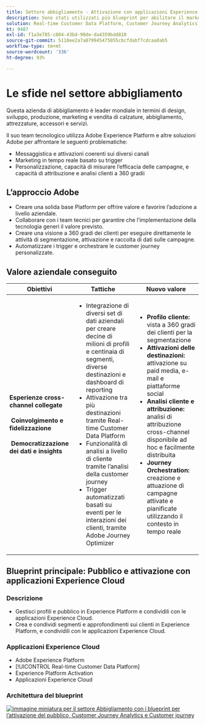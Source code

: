 ```yaml
---
title: Settore abbigliamento - Attivazione con applicazioni Experience Cloud
description: Sono stati utilizzati più blueprint per abilitare il marketing in tempo reale, l’attivazione cross-channel e l’analisi cross-channel.
solution: Real-time Customer Data Platform, Customer Journey Analytics, Journey Orchestration
kt: 9487
exl-id: f1a3e785-c804-43bd-90de-da4359bdd810
source-git-commit: 5110ee2a7a079945475055cbcfdabf7cdcaa0ab5
workflow-type: tm+mt
source-wordcount: '336'
ht-degree: 93%

---
```


# Le sfide nel settore abbigliamento

Questa azienda di abbigliamento è leader mondiale in termini di design, sviluppo, produzione, marketing e vendita di calzature, abbigliamento, attrezzature, accessori e servizi.

Il suo team tecnologico utilizza Adobe Experience Platform e altre soluzioni Adobe per affrontare le seguenti problematiche:

* Messaggistica e attivazioni coerenti sui diversi canali
* Marketing in tempo reale basato su trigger
* Personalizzazione, capacità di misurare l’efficacia delle campagne, e capacità di attribuzione e analisi clienti a 360 gradii

## L’approccio Adobe

* Creare una solida base Platform per offrire valore e favorire l’adozione a livello aziendale.
* Collaborare con i team tecnici per garantire che l’implementazione della tecnologia generi il valore previsto.
* Creare una visione a 360 gradi dei clienti per eseguire direttamente le attività di segmentazione, attivazione e raccolta di dati sulle campagne.
* Automatizzare i trigger e orchestrare le customer journey personalizzate.

## Valore aziendale conseguito

| Obiettivi | Tattiche | Nuovo valore |
|---|---|---|
| **Esperienze cross-channel collegate **<br></br>** Coinvolgimento e fidelizzazione **<br></br>** Democratizzazione dei dati e insights**</ul> | <ul><li>Integrazione di diversi set di dati aziendali per creare decine di milioni di profili e centinaia di segmenti, diverse destinazioni e dashboard di reporting</li><li>Attivazione tra più destinazioni tramite Real-time Customer Data Platform</li><li>Funzionalità di analisi a livello di cliente tramite l’analisi della customer journey</li><li>Trigger automatizzati basati su eventi per le interazioni dei clienti, tramite Adobe Journey Optimizer</li></ul> | <ul><li><strong>Profilo cliente: </strong>vista a 360 gradi dei clienti per la segmentazione</li><li><strong>Attivazioni delle destinazioni: </strong>attivazione su paid media, e-mail e piattaforme social</li><li><strong>Analisi cliente e attribuzione: </strong>analisi di attribuzione cross-channel disponibile ad hoc e facilmente distribuita<li><strong>Journey Orchestration: </strong> creazione e attuazione di campagne attivate e pianificate utilizzando il contesto in tempo reale</li></ul> |

## Blueprint principale: Pubblico e attivazione con applicazioni Experience Cloud

### Descrizione

<ul><li>Gestisci profili e pubblico in Experience Platform e condividili con le applicazioni Experience Cloud.</li><li>Crea e condividi segmenti e approfondimenti sui clienti in Experience Platform, e condividili con le applicazioni Experience Cloud.</li></ul>

### Applicazioni Experience Cloud

<ul><li>Adobe Experience Platform</li><li>[!UICONTROL Real-time Customer Data Platform]</li><li>Experience Platform Activation</li><li>Applicazioni Experience Cloud</li></ul>

### Architettura del blueprint

<a href="https://experienceleague.adobe.com/docs/blueprints-learn/architecture/audience-activation/platform-and-applications.html?lang=it"><img alt="immagine miniatura per il settore Abbigliamento con i blueprint per l’attivazione del pubblico, Customer Journey Analytics e Customer journey" src="https://experienceleague.adobe.com/docs/blueprints-learn/assets/aep+apps_vertical.svg?lang=en" class="modal-image"/></a>

